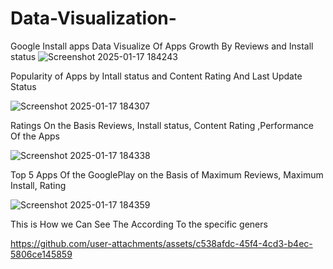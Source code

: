 # Data-Visualization-
Google Install apps 
Data Visualize Of Apps Growth By Reviews and Install status
![Screenshot 2025-01-17 184243](https://github.com/user-attachments/assets/c48adb4e-5c02-4966-809e-3ce3f88cbf5b)

Popularity of Apps by Intall status and Content Rating And Last Update Status

![Screenshot 2025-01-17 184307](https://github.com/user-attachments/assets/f0076bb1-ad9f-45a7-bd03-8443af89f138)

Ratings On the Basis Reviews, Install status, Content Rating ,Performance Of the Apps

![Screenshot 2025-01-17 184338](https://github.com/user-attachments/assets/1190e4d1-1601-4624-b323-7f5b9da0a544)

Top 5 Apps Of the GooglePlay on the Basis of Maximum Reviews, Maximum Install, Rating

![Screenshot 2025-01-17 184359](https://github.com/user-attachments/assets/b4c03563-6286-4b69-aa9f-4930e67fa02c)

This is How we Can See The According To the specific geners




https://github.com/user-attachments/assets/c538afdc-45f4-4cd3-b4ec-5806ce145859


